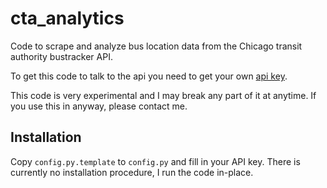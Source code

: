 cta_analytics
=============

Code to scrape and analyze bus location data from the Chicago transit
authority bustracker API.

To get this code to talk to the api you need to get your own [api
key](http://www.transitchicago.com/developers/bustracker.aspx).

This code is very experimental and I may break any part of it at
anytime.  If you use this in anyway, please contact me.



Installation
------------

Copy `config.py.template` to `config.py` and fill in your API key.  There is currently
no installation procedure, I run the code in-place.
